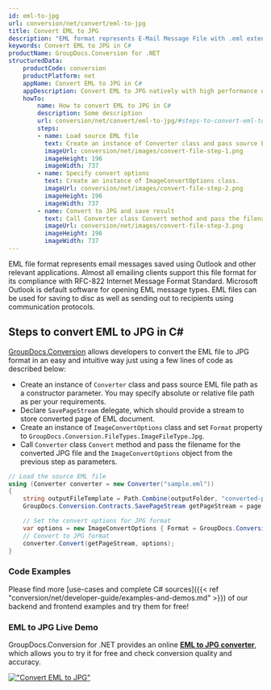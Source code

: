 ```yaml
---
id: eml-to-jpg
url: conversion/net/convert/eml-to-jpg
title: Convert EML to JPG
description: "EML format represents E-Mail Message File with .eml extension. Learn how to convert EML to JPG file programmatically in C# language using GroupDocs.Conversion for .NET library."
keywords: Convert EML to JPG in C#
productName: GroupDocs.Conversion for .NET
structuredData:
    productCode: conversion
    productPlatform: net
    appName: Convert EML to JPG in C#
    appDescription: Convert EML to JPG natively with high performance using C# language and server side GroupDocs.Conversion for .NET APIs, without the use of any software like Microsoft or Open Office.
    howTo:
        name: How to convert EML to JPG in C# 
        description: Some description
        url: conversion/net/convert/eml-to-jpg/#steps-to-convert-eml-to-jpg-in-c
        steps:
        - name: Load source EML file 
          text: Create an instance of Converter class and pass source EML file path as a constructor parameter. You may specify absolute or relative file path as per your requirements. 
          imageUrl: conversion/net/images/convert-file-step-1.png
          imageHeight: 196
          imageWidth: 737
        - name: Specify convert options 
          text: Create an instance of ImageConvertOptions class.
          imageUrl: conversion/net/images/convert-file-step-2.png
          imageHeight: 196
          imageWidth: 737
        - name: Convert to JPG and save result 
          text: Call Converter class Convert method and pass the filename for the converted HTML file and the ImageConvertOptions object from the previous step as parameters.
          imageUrl: conversion/net/images/convert-file-step-3.png
          imageHeight: 196
          imageWidth: 737
---
```


EML file format represents email messages saved using Outlook and other relevant applications. Almost all emailing clients support this file format for its compliance with RFC-822 Internet Message Format Standard. Microsoft Outlook is default software for opening EML message types. EML files can be used for saving to disc as well as sending out to recipients using communication protocols.

## Steps to convert EML to JPG in C#

[GroupDocs.Conversion](https://products.groupdocs.com/conversion/net) allows developers to convert the EML file to JPG format in an easy and intuitive way just using a few lines of code as described below:

* Create an instance of `Converter` class and pass source EML file path as a constructor parameter. You may specify absolute or relative file path as per your requirements. 
* Declare `SavePageStream` delegate, which should provide a stream to store converted page of EML document.
* Create an instance of `ImageConvertOptions` class and set `Format` property to `GroupDocs.Conversion.FileTypes.ImageFileType.Jpg`.
* Call `Converter` class `Convert` method and pass the filename for the converted JPG file and the `ImageConvertOptions` object from the previous step as parameters.

```csharp
// Load the source EML file
using (Converter converter = new Converter("sample.eml"))
{
    string outputFileTemplate = Path.Combine(outputFolder, "converted-page-{0}.jpg");
    GroupDocs.Conversion.Contracts.SavePageStream getPageStream = page => new FileStream(string.Format(outputFileTemplate, page), FileMode.Create);

    // Set the convert options for JPG format
    var options = new ImageConvertOptions { Format = GroupDocs.Conversion.FileTypes.ImageFileType.Jpg };   
    // Convert to JPG format
    converter.Convert(getPageStream, options);
}
```

### Code Examples

Please find more [use-cases and complete C# sources]({{< ref "conversion/net/developer-guide/examples-and-demos.md" >}}) of our backend and frontend examples and try them for free!

### EML to JPG Live Demo

GroupDocs.Conversion for .NET provides an online [**EML to JPG converter**](https://products.groupdocs.app/conversion/eml-to-jpg), which allows you to try it for free and check conversion quality and accuracy.

[!["Convert EML to JPG"](conversion/net/images/convert-to-jpg/convert-eml-to-jpg.png)](https://products.groupdocs.app/conversion/eml-to-jpg)